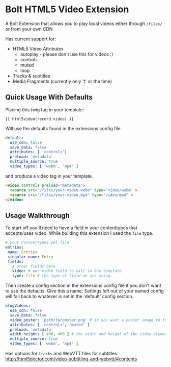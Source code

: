 # Bolt HTML5 Video Extension

A Bolt Extension that allows you to play local videos either through ```/files/``` or from your own CDN.

Has current support for:

  * HTML5 Video Attributes
    * autoplay - please don't use this for videos :)
    * controls
    * muted
    * loop
  * Tracks & subtitles
  * Media Fragments (currently only 't' or the time)

## Quick Usage With Defaults

Placing this twig tag in your template:

```twig
{{ html5video(record.video) }}
```
Will use the defaults found in the extensions config file

```yaml
default:
  use_cdn: false
  save_data: false
  attributes: [ 'controls']
  preload: 'metadata'
  multiple_source: true
  video_types: [ 'webm', 'mp4' ]
```

and produce a video tag in your template.

```html
<video controls preload="metadata">
  <source src="/files/your-video.webm" type="video/webm" >
  <source src="/files/your-video.mp4" type="video/mp4" >
</video>
```

## Usage Walkthrough

To start off you'll need to have a field in your contenttypes that accepts/uses video. While building this extension I used the ``file`` type.

 ```yaml
# your contenttypes.yml file
entries:
  name: Entries
  singular_name: Entry
  fields:
    # other fields here
    video: # our video field to call in the template
    type: file # the type of field we are using.
```

Then create a config section in the extensions config file if you don't want to use the defaults. Give this a name. Settings left out of your named config will fall back to whatever is set in the 'default' config section.

```yaml
blogVideos:
  use_cdn: false
  save_data: false
  video_poster: 'path/to/poster.png' # if you want a poster image to load
  attributes: [ 'controls', 'muted' ]
  preload: 'metadata'
  width_height: [ 400, 400 ] # the width and height of the video element if you have one... optional
  multiple_source: true
  video_types: [ 'webm', 'mp4' ]
```


Has options for ```tracks``` and WebVTT files for subtitles http://html5doctor.com/video-subtitling-and-webvtt/#contents